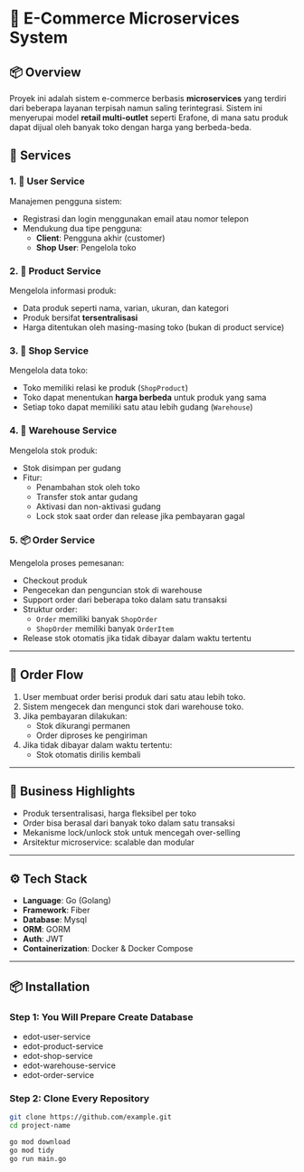# 🛒 E-Commerce Microservices System

## 📦 Overview

Proyek ini adalah sistem e-commerce berbasis **microservices** yang terdiri dari beberapa layanan terpisah namun saling terintegrasi. Sistem ini menyerupai model **retail multi-outlet** seperti Erafone, di mana satu produk dapat dijual oleh banyak toko dengan harga yang berbeda-beda.

## 📁 Services

### 1. 👤 User Service
Manajemen pengguna sistem:

- Registrasi dan login menggunakan email atau nomor telepon
- Mendukung dua tipe pengguna:
    - **Client**: Pengguna akhir (customer)
    - **Shop User**: Pengelola toko

### 2. 🧾 Product Service
Mengelola informasi produk:

- Data produk seperti nama, varian, ukuran, dan kategori
- Produk bersifat **tersentralisasi**
- Harga ditentukan oleh masing-masing toko (bukan di product service)

### 3. 🏪 Shop Service
Mengelola data toko:

- Toko memiliki relasi ke produk (`ShopProduct`)
- Toko dapat menentukan **harga berbeda** untuk produk yang sama
- Setiap toko dapat memiliki satu atau lebih gudang (`Warehouse`)

### 4. 🏬 Warehouse Service
Mengelola stok produk:

- Stok disimpan per gudang
- Fitur:
    - Penambahan stok oleh toko
    - Transfer stok antar gudang
    - Aktivasi dan non-aktivasi gudang
    - Lock stok saat order dan release jika pembayaran gagal

### 5. 📦 Order Service
Mengelola proses pemesanan:

- Checkout produk
- Pengecekan dan penguncian stok di warehouse
- Support order dari beberapa toko dalam satu transaksi
- Struktur order:
    - `Order` memiliki banyak `ShopOrder`
    - `ShopOrder` memiliki banyak `OrderItem`
- Release stok otomatis jika tidak dibayar dalam waktu tertentu

---

## 🔄 Order Flow

1. User membuat order berisi produk dari satu atau lebih toko.
2. Sistem mengecek dan mengunci stok dari warehouse toko.
3. Jika pembayaran dilakukan:
    - Stok dikurangi permanen
    - Order diproses ke pengiriman
4. Jika tidak dibayar dalam waktu tertentu:
    - Stok otomatis dirilis kembali

---

## 🚀 Business Highlights

- Produk tersentralisasi, harga fleksibel per toko
- Order bisa berasal dari banyak toko dalam satu transaksi
- Mekanisme lock/unlock stok untuk mencegah over-selling
- Arsitektur microservice: scalable dan modular

---

## ⚙️ Tech Stack

- **Language**: Go (Golang)
- **Framework**: Fiber
- **Database**: Mysql
- **ORM**: GORM
- **Auth**: JWT
- **Containerization**: Docker & Docker Compose

---

## 📦 Installation

### Step 1: You Will Prepare Create Database
- edot-user-service
- edot-product-service
- edot-shop-service
- edot-warehouse-service
- edot-order-service

### Step 2: Clone Every Repository
```bash
git clone https://github.com/example.git
cd project-name

go mod download
go mod tidy
go run main.go